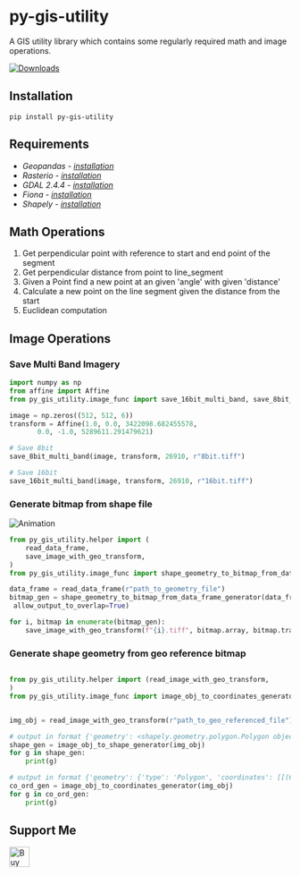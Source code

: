 # py-gis-utility

A GIS utility library which contains some regularly required math and image operations.

[![Downloads](https://static.pepy.tech/personalized-badge/py-gis-utility?period=month&units=international_system&left_color=yellowgreen&right_color=green&left_text=Downloads)](https://pepy.tech/project/py-gis-utility)

## Installation
    
    pip install py-gis-utility
    
    
## Requirements

- *_Geopandas - [installation](https://anaconda.org/conda-forge/geopandas)_*
- *_Rasterio - [installation](https://anaconda.org/conda-forge/rasterio)_*
- *_GDAL 2.4.4 - [installation](https://anaconda.org/conda-forge/gdal)_*
- *_Fiona -  [installation](https://anaconda.org/conda-forge/fiona)_*
- *_Shapely -  [installation](https://anaconda.org/conda-forge/shapely)_*

 ## Math Operations
 
1. Get perpendicular point with reference to start and end point of the segment 
2. Get perpendicular distance from point to line_segment
3. Given a Point find a new point at an given 'angle' with given 'distance'
4. Calculate a new point on the line segment given the distance from the start
5. Euclidean computation

## Image Operations
### Save Multi Band Imagery
```python
import numpy as np
from affine import Affine
from py_gis_utility.image_func import save_16bit_multi_band, save_8bit_multi_band

image = np.zeros((512, 512, 6))
transform = Affine(1.0, 0.0, 3422098.682455578,
       0.0, -1.0, 5289611.291479621)

# Save 8bit
save_8bit_multi_band(image, transform, 26910, r"8bit.tiff")

# Save 16bit
save_16bit_multi_band(image, transform, 26910, r"16bit.tiff")

```

### Generate bitmap from shape file

![Animation](https://user-images.githubusercontent.com/24665570/132937989-0a77de62-2c55-4369-a155-35326b21c82d.gif)

```python
from py_gis_utility.helper import (
    read_data_frame,
    save_image_with_geo_transform,
)
from py_gis_utility.image_func import shape_geometry_to_bitmap_from_data_frame_generator

data_frame = read_data_frame(r"path_to_geometry_file")
bitmap_gen = shape_geometry_to_bitmap_from_data_frame_generator(data_frame, (50, 50), (1, 1),
 allow_output_to_overlap=True)

for i, bitmap in enumerate(bitmap_gen):
    save_image_with_geo_transform(f"{i}.tiff", bitmap.array, bitmap.transform)
```

### Generate shape geometry from geo reference bitmap

```python

from py_gis_utility.helper import (read_image_with_geo_transform,
)
from py_gis_utility.image_func import image_obj_to_coordinates_generator, image_obj_to_shape_generator


img_obj = read_image_with_geo_transform(r"path_to_geo_referenced_file")

# output in format {'geometry': <shapely.geometry.polygon.Polygon object at 0x0000022009E5EC08>, 'properties': {'id': 255.0, 'crs': CRS.from_epsg(4326)}}
shape_gen = image_obj_to_shape_generator(img_obj)
for g in shape_gen:
    print(g)

# output in format {'geometry': {'type': 'Polygon', 'coordinates': [[(621000.0, 3349500.0), .... ,(621000.0, 3349489.5)]]}, 'properties': {'id': 255.0, 'crs': CRS.from_epsg(4326)}}
co_ord_gen = image_obj_to_coordinates_generator(img_obj)
for g in co_ord_gen:
    print(g)
```

## Support Me

<a href='https://ko-fi.com/fuzailpalnak' target='_blank'><img height='36' style='border:0px;height:36px;' src='https://az743702.vo.msecnd.net/cdn/kofi1.png?v=0' border='0' alt='Buy Me a Coffee at ko-fi.com' /></a>



        
